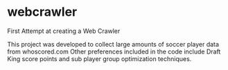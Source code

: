 # webcrawler
First Attempt at creating a Web Crawler

This project was developed to collect large amounts of soccer player data from whoscored.com
Other preferences included in the code include Draft King score points and sub player group optimization techniques. 
